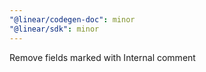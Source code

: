 ```yaml
---
"@linear/codegen-doc": minor
"@linear/sdk": minor
---
```


Remove fields marked with Internal comment
